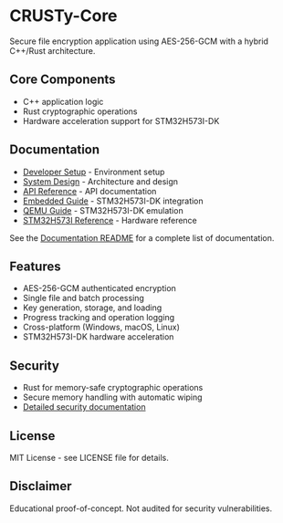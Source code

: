 # CRUSTy-Core

Secure file encryption application using AES-256-GCM with a hybrid C++/Rust architecture.

## Core Components

- C++ application logic
- Rust cryptographic operations
- Hardware acceleration support for STM32H573I-DK

## Documentation

- [Developer Setup](Documentation/DEVELOPER_SETUP.md) - Environment setup
- [System Design](Documentation/Core/SYSTEM_DESIGN.md) - Architecture and design
- [API Reference](Documentation/Core/API_REFERENCE.md) - API documentation
- [Embedded Guide](Documentation/Embedded/EMBEDDED_GUIDE.md) - STM32H573I-DK integration
- [QEMU Guide](Documentation/Embedded/QEMU_GUIDE.md) - STM32H573I-DK emulation
- [STM32H573I Reference](Documentation/Embedded/STM32H573I_REFERENCE.md) - Hardware reference

See the [Documentation README](Documentation/README.md) for a complete list of documentation.

## Features

- AES-256-GCM authenticated encryption
- Single file and batch processing
- Key generation, storage, and loading
- Progress tracking and operation logging
- Cross-platform (Windows, macOS, Linux)
- STM32H573I-DK hardware acceleration

## Security

- Rust for memory-safe cryptographic operations
- Secure memory handling with automatic wiping
- [Detailed security documentation](Documentation/Core/SYSTEM_DESIGN.md#8-security-considerations)

## License

MIT License - see LICENSE file for details.

## Disclaimer

Educational proof-of-concept. Not audited for security vulnerabilities.
